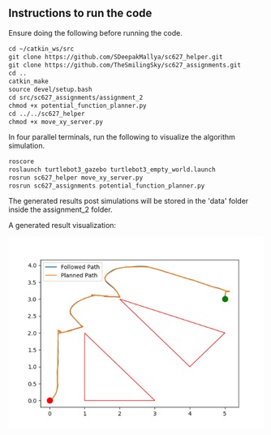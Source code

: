 ## Instructions to run the code

Ensure doing the following before running the code.

```shell
cd ~/catkin_ws/src
git clone https://github.com/SDeepakMallya/sc627_helper.git
git clone https://github.com/TheSmilingSky/sc627_assignments.git
cd ..
catkin_make
source devel/setup.bash
cd src/sc627_assignments/assignment_2
chmod +x potential_function_planner.py
cd ../../sc627_helper
chmod +x move_xy_server.py
``` 

In four parallel terminals, run the following to visualize the algorithm simulation.

```shell
roscore
roslaunch turtlebot3_gazebo turtlebot3_empty_world.launch
rosrun sc627_helper move_xy_server.py
rosrun sc627_assignments potential_function_planner.py
```

The generated results post simulations will be stored in the 'data' folder inside the assignment_2 folder.

A generated result visualization:

![Path viz](savedData/path.png)